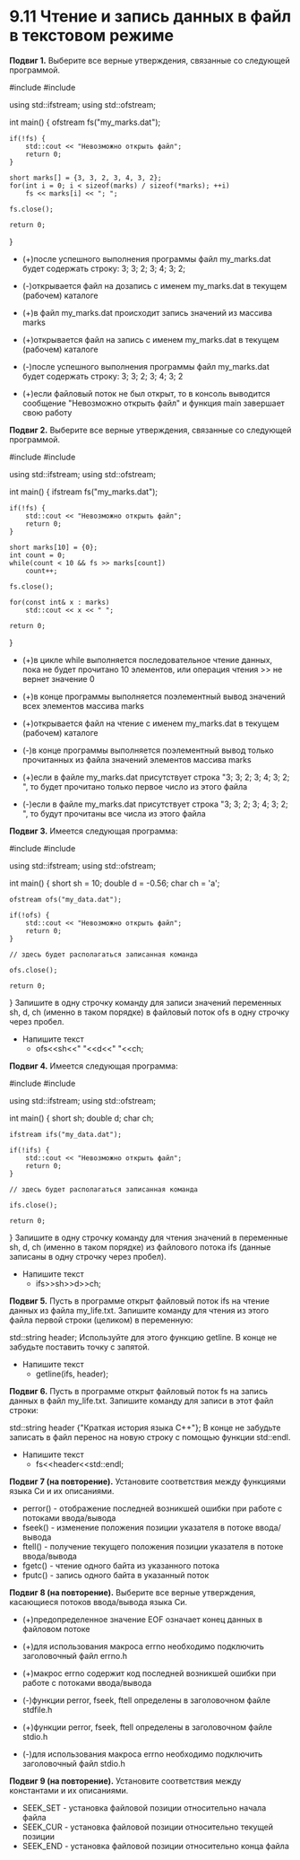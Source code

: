 # 9.11 Чтение и запись данных в файл в текстовом режиме

**Подвиг 1.** Выберите все верные утверждения, связанные со следующей программой.

#include <iostream>
#include <fstream>

using std::ifstream;
using std::ofstream;

int main()
{
    ofstream fs("my_marks.dat");

    if(!fs) {
        std::cout << "Невозможно открыть файл";
        return 0;
    }

    short marks[] = {3, 3, 2, 3, 4, 3, 2};
    for(int i = 0; i < sizeof(marks) / sizeof(*marks); ++i)
        fs << marks[i] << "; ";

    fs.close();

    return 0;
}


* (+)после успешного выполнения программы файл my_marks.dat будет содержать строку: 3; 3; 2; 3; 4; 3; 2;

* (-)открывается файл на дозапись с именем my_marks.dat в текущем (рабочем) каталоге

* (+)в файл my_marks.dat происходит запись значений из массива marks

* (+)открывается файл на запись с именем my_marks.dat в текущем (рабочем) каталоге

* (-)после успешного выполнения программы файл my_marks.dat будет содержать строку: 3; 3; 2; 3; 4; 3; 2

* (+)если файловый поток не был открыт, то в консоль выводится сообщение "Невозможно открыть файл" и функция main завершает свою работу


**Подвиг 2.** Выберите все верные утверждения, связанные со следующей программой.

#include <iostream>
#include <fstream>

using std::ifstream;
using std::ofstream;

int main()
{
    ifstream fs("my_marks.dat");

    if(!fs) {
        std::cout << "Невозможно открыть файл";
        return 0;
    }

    short marks[10] = {0};
    int count = 0;
    while(count < 10 && fs >> marks[count])
        count++;

    fs.close();

    for(const int& x : marks)
        std::cout << x << " ";

    return 0;
}

* (+)в цикле while выполняется последовательное чтение данных, пока не будет прочитано 10 элементов, или операция чтения >> не вернет значение 0

* (+)в конце программы выполняется поэлементный вывод значений всех элементов массива marks

* (+)открывается файл на чтение с именем my_marks.dat в текущем (рабочем) каталоге

* (-)в конце программы выполняется поэлементный вывод только прочитанных из файла значений элементов массива marks

* (+)если в файле my_marks.dat присутствует строка "3; 3; 2; 3; 4; 3; 2; ", то будет прочитано только первое число из этого файла

* (-)если в файле my_marks.dat присутствует строка "3; 3; 2; 3; 4; 3; 2; ", то будут прочитаны все числа из этого файла


**Подвиг 3.** Имеется следующая программа:

#include <iostream>
#include <fstream>

using std::ifstream;
using std::ofstream;

int main()
{
    short sh = 10;
    double d = -0.56;
    char ch = 'a';
    
    ofstream ofs("my_data.dat");

    if(!ofs) {
        std::cout << "Невозможно открыть файл";
        return 0;
    }

    // здесь будет располагаться записанная команда

    ofs.close();

    return 0;
}
Запишите в одну строчку команду для записи значений переменных sh, d, ch (именно в таком порядке) в файловый поток ofs в одну строчку через пробел.

* Напишите текст
    * ofs<<sh<<" "<<d<<" "<<ch;


**Подвиг 4.** Имеется следующая программа:

#include <iostream>
#include <fstream>

using std::ifstream;
using std::ofstream;

int main()
{
    short sh;
    double d;
    char ch;
    
    ifstream ifs("my_data.dat");

    if(!ifs) {
        std::cout << "Невозможно открыть файл";
        return 0;
    }

    // здесь будет располагаться записанная команда

    ifs.close();

    return 0;
}
Запишите в одну строчку команду для чтения значений в переменные sh, d, ch (именно в таком порядке) из файлового потока ifs (данные записаны в одну строчку через пробел).
* Напишите текст
    * ifs>>sh>>d>>ch;


**Подвиг 5.** Пусть в программе открыт файловый поток ifs на чтение данных из файла my_life.txt. Запишите команду для чтения из этого файла первой строки (целиком) в переменную:

std::string header;
Используйте для этого функцию getline. В конце не забудьте поставить точку с запятой.

* Напишите текст
    * getline(ifs, header);


**Подвиг 6.** Пусть в программе открыт файловый поток fs на запись данных в файл my_life.txt. Запишите команду для записи в этот файл строки:

std::string header {"Краткая история языка С++"};
В конце не забудьте записать в файл перенос на новую строку с помощью функции std::endl.

* Напишите текст
    * fs<<header<<std::endl;

**Подвиг 7 (на повторение).** Установите соответствия между функциями языка Си и их описаниями.

* perror() - отображение последней возникшей ошибки при работе с потоками ввода/вывода
* fseek() - изменение положения позиции указателя в потоке ввода/вывода
* ftell() - получение текущего положения позиции указателя в потоке ввода/вывода
* fgetc() - чтение одного байта из указанного потока
* fputc() - запись одного байта в указанный поток


**Подвиг 8 (на повторение).** Выберите все верные утверждения, касающиеся потоков ввода/вывода языка Си.

* (+)предопределенное значение EOF означает конец данных в файловом потоке

* (+)для использования макроса errno необходимо подключить заголовочный файл errno.h

* (+)макрос errno содержит код последней возникшей ошибки при работе с потоками ввода/вывода

* (-)функции perror, fseek, ftell определены в заголовочном файле stdfile.h

* (+)функции perror, fseek, ftell определены в заголовочном файле stdio.h

* (-)для использования макроса errno необходимо подключить заголовочный файл stdio.h


**Подвиг 9 (на повторение).** Установите соответствия между константами и их описаниями.

* SEEK_SET - установка файловой позиции относительно начала файла
* SEEK_CUR - установка файловой позиции относительно текущей позиции
* SEEK_END - установка файловой позиции относительно конца файла





